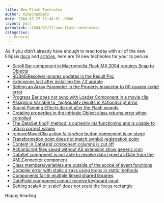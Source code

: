 ```yaml
---
title: New Flash Technotes
author: mikechambers
date: 2004-07-27 12:48:01 -0800
layout: post
permalink: /2004/07/27/new-flash-technotes/
categories:
  - General
---
```



As if you didn&#8217;t already have enough to read today with all of the new Ellipsis [docs][1] and [articles][2], here are 19 new technotes for your to peruse:

<!--more-->

*   [Scroll Bar component in Macromedia Flash MX 2004 requires Snap to Objects][3]
*   [RDBMSResolver ignores updates in the Result Pac][4]
*   [Extensions lost after installing the 7.2 update][5]
*   [Setting an Array Parameter in the Property inspector to 00 causes script error][6]
*   [Progress Bar does not sync with Loader Component in a movie clip][7]
*   [Assigning Variable to _highquality results in ActionScript error][8]
*   [Sound Panning Effects do not alter the Flash sounds][9]
*   [Creating properties in the intrinsic Object class returns error when compiled][10]
*   [The DataSet.find() method is currently malfunctioning and is unable to return correct values][11]
*   [removeMovieClip action fails when button component is on stage][12]
*   [Transformation point does not match symbol registration point][13]
*   [Content in DataGrid component columns is cut off][14]
*   [ActionScript files saved without AS extension show generic icon][15]
*   [DataSet component is not able to resolve data typed as Date from the XMLConnector component][16]
*   [Class members/variables are outside of the scope of event functions][17]
*   [Compiler error with static arrays using loops in static methods][18]
*   [Components fail in multiple linked shared libraries][19]
*   [DateField component cannot receive keyboard input][20]
*   [Setting scaleX or scaleY does not scale the focus rectangle][21]

Happy Reading

 [1]: http://www.macromedia.com/devnet/logged_in/evera_flashdoc.html
 [2]: /mesh/archives/005685.cfm
 [3]: http://www.macromedia.com/support/flash/ts/documents/scroll_2004.htm?pss=rss_flash_19417
 [4]: http://www.macromedia.com/support/flash/ts/documents/rdbmignoresupdates.htm?pss=rss_flash_19370
 [5]: http://www.macromedia.com/support/flash/ts/documents/updaterbackups.htm?pss=rss_flash_19448
 [6]: http://www.macromedia.com/support/flash/ts/documents/array_zero.htm?pss=rss_flash_19440
 [7]: http://www.macromedia.com/support/flash/ts/documents/prog_bar_loader.htm?pss=rss_flash_19442
 [8]: http://www.macromedia.com/support/flash/ts/documents/highquality_bool.htm?pss=rss_flash_19441
 [9]: http://www.macromedia.com/support/flash/ts/documents/sound_pan.htm?pss=rss_flash_19436
 [10]: http://www.macromedia.com/support/flash/ts/documents/intrinsic_class.htm?pss=rss_flash_19431
 [11]: http://www.macromedia.com/support/flash/ts/documents/dsfindmalfunctioning.htm?pss=rss_flash_19362
 [12]: http://www.macromedia.com/support/flash/ts/documents/remove_mc_depth.htm?pss=rss_flash_19435
 [13]: http://www.macromedia.com/support/flash/ts/documents/symbol_reg.htm?pss=rss_flash_19426
 [14]: http://www.macromedia.com/support/flash/ts/documents/gridcontentcutoff.htm?pss=rss_flash_19378
 [15]: http://www.macromedia.com/support/flash/ts/documents/text_extension.htm?pss=rss_flash_19434
 [16]: http://www.macromedia.com/support/flash/ts/documents/datetypenotresolved.htm?pss=rss_flash_19361
 [17]: http://www.macromedia.com/support/flash/ts/documents/classvarscope.htm?pss=rss_flash_19415
 [18]: http://www.macromedia.com/support/flash/ts/documents/staticarraycompileerror.htm?pss=rss_flash_19350
 [19]: http://www.macromedia.com/support/flash/ts/documents/sharedlib_comps.htm?pss=rss_flash_19377
 [20]: http://www.macromedia.com/support/flash/ts/documents/datefield_tab.htm?pss=rss_flash_19372
 [21]: http://www.macromedia.com/support/flash/ts/documents/xyscalenofocusrect.htm?pss=rss_flash_19360